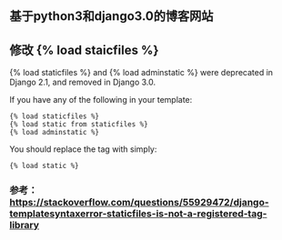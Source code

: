 ## 基于python3和django3.0的博客网站
## 修改  {% load staicfiles %}
{% load staticfiles %} and {% load adminstatic %} were deprecated in Django 2.1, and removed in Django 3.0.

If you have any of the following in your template:

    {% load staticfiles %}
    {% load static from staticfiles %}
    {% load adminstatic %}
You should replace the tag with simply:

    {% load static %}
### 参考：https://stackoverflow.com/questions/55929472/django-templatesyntaxerror-staticfiles-is-not-a-registered-tag-library